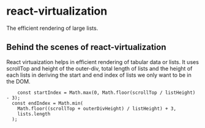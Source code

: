 # react-virtualization

The efficient rendering of large lists.

## Behind the scenes of react-virtualization

React virtuaization helps in efficient rendering of tabular data or lists. It uses scrollTop and height of the outer-div, total length of lists and the height of each lists in deriving the start and end index of lists we only want to be in the DOM.

```
    const startIndex = Math.max(0, Math.floor(scrollTop / listHeight) - 3);
  const endIndex = Math.min(
    Math.floor((scrollTop + outerDivHeight) / listHeight) + 3,
    lists.length
  );

```
